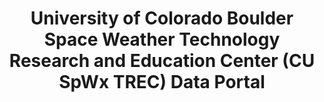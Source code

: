 ---
description: SWx TREC Space Weather Data Portal was deployed yesterday. The Space
  Weather Data Portal is a web application used to discover, display, download, save,
  and share a wide variety of space weather data, all on one screen. It includes data
  from NASA, NOAA, the USGS, and beyond.
poc: Jenny Knuth
shortname: cu_spwx_trec
timestamp: Fri, 11 Feb 2022 13:53:07 GMT
title: University of Colorado Boulder Space Weather Technology Research and Education
  Center (CU SpWx TREC) Data Portal
type: portal
uuid: 06933d1c-6908-440b-817c-bb80b8dbecfd
website_link: https://lasp.colorado.edu/space-weather-portal/home
---